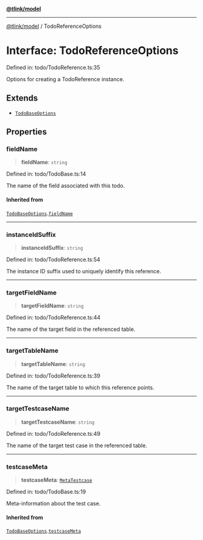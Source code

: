 [**@tlink/model**](../README.md)

***

[@tlink/model](../globals.md) / TodoReferenceOptions

# Interface: TodoReferenceOptions

Defined in: todo/TodoReference.ts:35

Options for creating a TodoReference instance.

## Extends

- [`TodoBaseOptions`](TodoBaseOptions.md)

## Properties

### fieldName

> **fieldName**: `string`

Defined in: todo/TodoBase.ts:14

The name of the field associated with this todo.

#### Inherited from

[`TodoBaseOptions`](TodoBaseOptions.md).[`fieldName`](TodoBaseOptions.md#fieldname)

***

### instanceIdSuffix

> **instanceIdSuffix**: `string`

Defined in: todo/TodoReference.ts:54

The instance ID suffix used to uniquely identify this reference.

***

### targetFieldName

> **targetFieldName**: `string`

Defined in: todo/TodoReference.ts:44

The name of the target field in the referenced table.

***

### targetTableName

> **targetTableName**: `string`

Defined in: todo/TodoReference.ts:39

The name of the target table to which this reference points.

***

### targetTestcaseName

> **targetTestcaseName**: `string`

Defined in: todo/TodoReference.ts:49

The name of the target test case in the referenced table.

***

### testcaseMeta

> **testcaseMeta**: [`MetaTestcase`](MetaTestcase.md)

Defined in: todo/TodoBase.ts:19

Meta-information about the test case.

#### Inherited from

[`TodoBaseOptions`](TodoBaseOptions.md).[`testcaseMeta`](TodoBaseOptions.md#testcasemeta)
